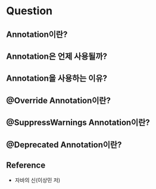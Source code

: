 # Question

## Annotation이란?

## Annotation은 언제 사용될까?

## Annotation을 사용하는 이유?

## @Override Annotation이란?

## @SuppressWarnings Annotation이란?

## @Deprecated Annotation이란?


## Reference 
* 자바의 신(이상민 저)